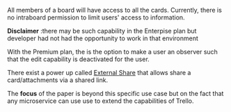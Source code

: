 All members of a board will have access to all the cards. Currently, there is no intraboard permission to limit users' access to information.

**Disclaimer** :there may be such capability in the Enterpise plan but developer had not had the opportunity to work in that environment

With the Premium plan, the is the option to make a user an observer such that the edit capability is deactivated for the user.

There exist a power up called [External Share](https://trello.com/power-ups/60d93bb780ee244d5d2b1edd) that allows share a card/attachments via a shared link.

The **focus** of the paper is beyond this specific use case but on the fact that any microservice can use use to extend the capabilities of Trello.

